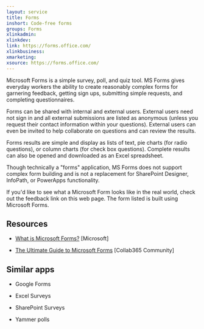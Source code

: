 ```yaml
---
layout: service
title: Forms
inshort: Code-free forms
groups: Forms
xlinkadmin: 
xlinkdev: 
link: https://forms.office.com/
xlinkbusiness: 
xmarketing: 
xsource: https://forms.office.com/
---
```

Microsoft Forms is a simple survey, poll, and quiz tool. MS Forms gives
everyday workers the ability to create reasonably complex forms for
garnering feedback, getting sign ups, submitting simple requests, and
completing questionnaires.

Forms can be shared with internal and external users. External users
need not sign in and all external submissions are listed as anonymous
(unless you request their contact information within your questions).
External users can even be invited to help collaborate on questions and
can review the results.

Forms results are simple and display as lists of text, pie charts (for
radio questions), or column charts (for check box questions). Complete
results can also be opened and downloaded as an Excel spreadsheet.

Though technically a "forms" application, MS Forms does not support
complex form building and is not a replacement for SharePoint Designer,
InfoPath, or PowerApps functionality.

If you'd like to see what a Microsoft Form looks like in the real world,
check out the feedback link on this web page. The form listed is built
using Microsoft Forms.

Resources
---------

-   [What is Microsoft Forms?](https://support.office.com/en-us/forms)
    \[Microsoft\]

-   [The Ultimate Guide to Microsoft
    Forms](https://collab365.community/ultimate-guide-microsoft-forms/)
    \[Collab365 Community\]

Similar apps
------------

-   Google Forms

-   Excel Surveys

-   SharePoint Surveys

-   Yammer polls